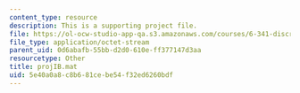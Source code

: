 ```yaml
---
content_type: resource
description: This is a supporting project file.
file: https://ol-ocw-studio-app-qa.s3.amazonaws.com/courses/6-341-discrete-time-signal-processing-fall-2005/5e40a0a8c8b681cebe54f32ed6260bdf_projIB.mat
file_type: application/octet-stream
parent_uid: 0d6abafb-55bb-d2d0-610e-ff377147d3aa
resourcetype: Other
title: projIB.mat
uid: 5e40a0a8-c8b6-81ce-be54-f32ed6260bdf
---
```

